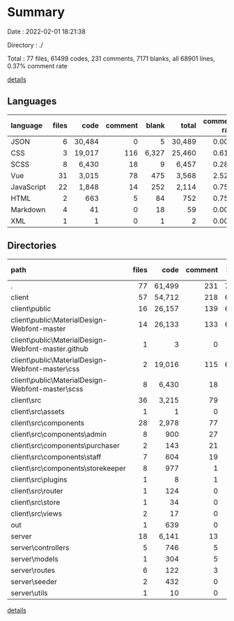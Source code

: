 # Summary

Date : 2022-02-01 18:21:38

Directory : ./

Total : 77 files,  61499 codes, 231 comments, 7171 blanks, all 68901 lines, 0.37% comment rate

[details](details.md)

## Languages
| language | files | code | comment | blank | total | comment rate |
| :--- | ---: | ---: | ---: | ---: | ---: | ---: |
| JSON | 6 | 30,484 | 0 | 5 | 30,489 | 0.00% |
| CSS | 3 | 19,017 | 116 | 6,327 | 25,460 | 0.61% |
| SCSS | 8 | 6,430 | 18 | 9 | 6,457 | 0.28% |
| Vue | 31 | 3,015 | 78 | 475 | 3,568 | 2.52% |
| JavaScript | 22 | 1,848 | 14 | 252 | 2,114 | 0.75% |
| HTML | 2 | 663 | 5 | 84 | 752 | 0.75% |
| Markdown | 4 | 41 | 0 | 18 | 59 | 0.00% |
| XML | 1 | 1 | 0 | 1 | 2 | 0.00% |

## Directories
| path | files | code | comment | blank | total | comment rate |
| :--- | ---: | ---: | ---: | ---: | ---: | ---: |
| . | 77 | 61,499 | 231 | 7,171 | 68,901 | 0.37% |
| client | 57 | 54,712 | 218 | 6,935 | 61,865 | 0.40% |
| client\public | 16 | 26,157 | 139 | 6,432 | 32,728 | 0.53% |
| client\public\MaterialDesign-Webfont-master | 14 | 26,133 | 133 | 6,425 | 32,691 | 0.51% |
| client\public\MaterialDesign-Webfont-master\.github | 1 | 3 | 0 | 1 | 4 | 0.00% |
| client\public\MaterialDesign-Webfont-master\css | 2 | 19,016 | 115 | 6,326 | 25,457 | 0.60% |
| client\public\MaterialDesign-Webfont-master\scss | 8 | 6,430 | 18 | 9 | 6,457 | 0.28% |
| client\src | 36 | 3,215 | 79 | 494 | 3,788 | 2.40% |
| client\src\assets | 1 | 1 | 0 | 1 | 2 | 0.00% |
| client\src\components | 28 | 2,978 | 77 | 464 | 3,519 | 2.52% |
| client\src\components\admin | 8 | 900 | 27 | 132 | 1,059 | 2.91% |
| client\src\components\purchaser | 2 | 143 | 21 | 22 | 186 | 12.80% |
| client\src\components\staff | 7 | 604 | 19 | 122 | 745 | 3.05% |
| client\src\components\storekeeper | 8 | 977 | 1 | 159 | 1,137 | 0.10% |
| client\src\plugins | 1 | 8 | 1 | 3 | 12 | 11.11% |
| client\src\router | 1 | 124 | 0 | 7 | 131 | 0.00% |
| client\src\store | 1 | 34 | 0 | 4 | 38 | 0.00% |
| client\src\views | 2 | 17 | 0 | 6 | 23 | 0.00% |
| out | 1 | 639 | 0 | 0 | 639 | 0.00% |
| server | 18 | 6,141 | 13 | 234 | 6,388 | 0.21% |
| server\controllers | 5 | 746 | 5 | 75 | 826 | 0.67% |
| server\models | 1 | 304 | 5 | 38 | 347 | 1.62% |
| server\routes | 6 | 122 | 3 | 31 | 156 | 2.40% |
| server\seeder | 2 | 432 | 0 | 75 | 507 | 0.00% |
| server\utils | 1 | 10 | 0 | 5 | 15 | 0.00% |

[details](details.md)